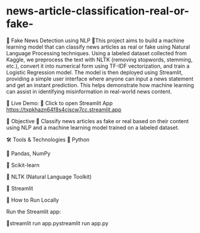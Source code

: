# news-article-classification-real-or-fake-
📰 Fake News Detection using NLP
🔸This project aims to build a machine learning model that can classify news articles as real or fake using Natural Language Processing techniques. Using a labeled dataset collected from Kaggle, we preprocess the text with NLTK (removing stopwords, stemming, etc.), convert it into numerical form using TF-IDF vectorization, and train a Logistic Regression model. The model is then deployed using Streamlit, providing a simple user interface where anyone can input a news statement and get an instant prediction. This helps demonstrate how machine learning can assist in identifying misinformation in real-world news content.

🔗 Live Demo: 🔗 Click to open Streamlit App https://txpkhazn64f8s4cjscw7cc.streamlit.app 


🎯 Objective
🔸 Classify news articles as fake or real based on their content using NLP and a machine learning model trained on a labeled dataset.



🛠 Tools & Technologies
🔸 Python

🔸 Pandas, NumPy

🔸 Scikit-learn

🔸 NLTK (Natural Language Toolkit)

🔸 Streamlit

🚀 How to Run Locally

Run the Streamlit app:


🔸streamlit run app.pystreamlit run app.py
